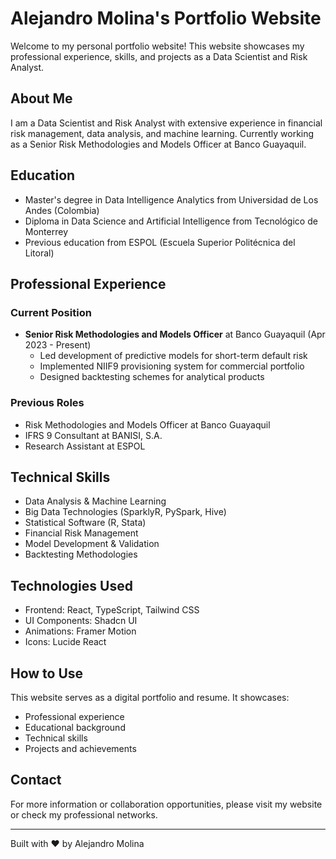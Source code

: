 # Alejandro Molina's Portfolio Website

Welcome to my personal portfolio website! This website showcases my professional experience, skills, and projects as a Data Scientist and Risk Analyst.

## About Me

I am a Data Scientist and Risk Analyst with extensive experience in financial risk management, data analysis, and machine learning. Currently working as a Senior Risk Methodologies and Models Officer at Banco Guayaquil.

## Education

- Master's degree in Data Intelligence Analytics from Universidad de Los Andes (Colombia)
- Diploma in Data Science and Artificial Intelligence from Tecnológico de Monterrey
- Previous education from ESPOL (Escuela Superior Politécnica del Litoral)

## Professional Experience

### Current Position
- **Senior Risk Methodologies and Models Officer** at Banco Guayaquil (Apr 2023 - Present)
  - Led development of predictive models for short-term default risk
  - Implemented NIIF9 provisioning system for commercial portfolio
  - Designed backtesting schemes for analytical products

### Previous Roles
- Risk Methodologies and Models Officer at Banco Guayaquil
- IFRS 9 Consultant at BANISI, S.A.
- Research Assistant at ESPOL

## Technical Skills

- Data Analysis & Machine Learning
- Big Data Technologies (SparklyR, PySpark, Hive)
- Statistical Software (R, Stata)
- Financial Risk Management
- Model Development & Validation
- Backtesting Methodologies

## Technologies Used

- Frontend: React, TypeScript, Tailwind CSS
- UI Components: Shadcn UI
- Animations: Framer Motion
- Icons: Lucide React

## How to Use

This website serves as a digital portfolio and resume. It showcases:
- Professional experience
- Educational background
- Technical skills
- Projects and achievements

## Contact

For more information or collaboration opportunities, please visit my website or check my professional networks.

---

Built with ❤️ by Alejandro Molina
